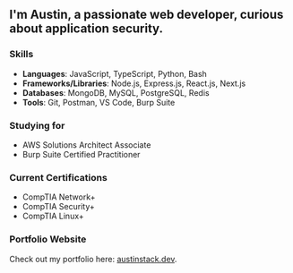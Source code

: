 

## I'm Austin, a passionate web developer, curious about application security.

###  Skills

- **Languages**: JavaScript, TypeScript, Python, Bash
- **Frameworks/Libraries**: Node.js, Express.js, React.js, Next.js
- **Databases**: MongoDB, MySQL, PostgreSQL, Redis
- **Tools**: Git, Postman, VS Code, Burp Suite

###  Studying for

- AWS Solutions Architect Associate
- Burp Suite Certified Practitioner

###  Current Certifications

- CompTIA Network+
- CompTIA Security+
- CompTIA Linux+

### Portfolio Website

Check out my portfolio here: [austinstack.dev](https://www.austinstack.dev).
